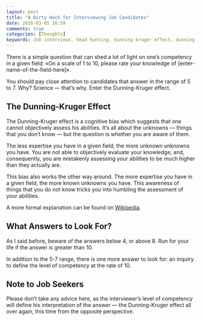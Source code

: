 ```yaml
---
layout: post
title: "A Dirty Hack for Interviewing Job Candidates"
date: 2016-03-05 16:59
comments: true
categories: [Thoughts]
keywords: Job interviews, head hunting, dunning-kruger effect, dunning, kruger, psychology, interviewing
---
```


There is a simple question that can shed a lot of light on one’s competency in a given field: «On a scale of 1 to 10, please rate your knowledge of [enter-name-of-the-field-here]».

You should pay close attention to candidates that answer in the range of 5 to 7. Why? Science — that’s why. Enter the Dunning-Kruger effect.

## The Dunning-Kruger Effect
The Dunning-Kruger effect is a cognitive bias which suggests that one cannot objectively assess his abilities. It’s all about the unknowns — things that you don’t know — but the question is whether you are aware of them.

The less expertise you have in a given field, the more unknown unknowns you have. You are not able to objectively evaluate your knowledge, and, consequently, you are mistakenly assessing your abilities to be much higher than they actually are.

This bias also works the other way around. The more expertise you have in a given field, the more known unknowns you have. This awareness of things that you do not know tricks you into humbling the assessment of your abilities.

<!-- more -->

A more formal explanation can be found on [Wikipedia](https://en.wikipedia.org/wiki/Dunning%E2%80%93Kruger_effect).

## What Answers to Look For?
As I said before, beware of the answers below 4, or above 8. Run for your life if the answer is greater than 10.

In addition to the 5-7 range, there is one more answer to look for: an inquiry to define the level of competency at the rate of 10.

## Note to Job Seekers
Please don’t take any advice here, as the interviewer’s level of competency will define his interpretation of the answer — the Dunning-Kruger effect all over again, this time from the opposite perspective.

